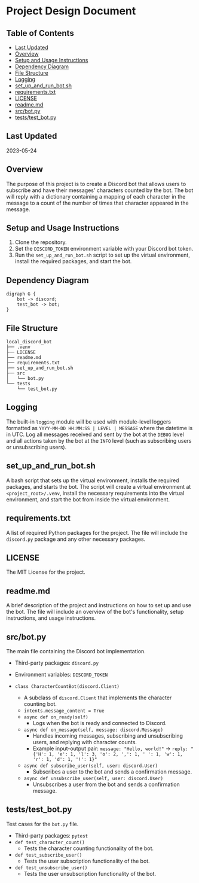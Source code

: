# Project Design Document

## Table of Contents

- [Last Updated](#last-updated)
- [Overview](#overview)
- [Setup and Usage Instructions](#setup-and-usage-instructions)
- [Dependency Diagram](#dependency-diagram)
- [File Structure](#file-structure)
- [Logging](#logging)
- [set_up_and_run_bot.sh](#set_up_and_run_botsh)
- [requirements.txt](#requirementstxt)
- [LICENSE](#license)
- [readme.md](#readmemd)
- [src/bot.py](#srcbotpy)
- [tests/test_bot.py](#teststest_botpy)

## Last Updated

2023-05-24

## Overview

The purpose of this project is to create a Discord bot that allows users to subscribe and have their messages' characters counted by the bot. The bot will reply with a dictionary containing a mapping of each character in the message to a count of the number of times that character appeared in the message.

## Setup and Usage Instructions

1. Clone the repository.
2. Set the `DISCORD_TOKEN` environment variable with your Discord bot token.
3. Run the `set_up_and_run_bot.sh` script to set up the virtual environment, install the required packages, and start the bot.

## Dependency Diagram

```graphviz
digraph G {
    bot -> discord;
    test_bot -> bot;
}
```

## File Structure

```
local_discord_bot
├── .venv
├── LICENSE
├── readme.md
├── requirements.txt
├── set_up_and_run_bot.sh
├── src
│   └── bot.py
└── tests
    └── test_bot.py
```

## Logging

The built-in `logging` module will be used with module-level loggers formatted as `YYYY-MM-DD HH:MM:SS | LEVEL | MESSAGE` where the datetime is in UTC. Log all messages received and sent by the bot at the `DEBUG` level and all actions taken by the bot at the `INFO` level (such as subscribing users or unsubscribing users).

## set_up_and_run_bot.sh

A bash script that sets up the virtual environment, installs the required packages, and starts the bot. The script will create a virtual environment at `<project_root>/.venv`, install the necessary requirements into the virtual environment, and start the bot from inside the virtual environment.

## requirements.txt

A list of required Python packages for the project. The file will include the `discord.py` package and any other necessary packages.

## LICENSE

The MIT License for the project.

## readme.md

A brief description of the project and instructions on how to set up and use the bot. The file will include an overview of the bot's functionality, setup instructions, and usage instructions.

## src/bot.py

The main file containing the Discord bot implementation.

- Third-party packages: `discord.py`
- Environment variables: `DISCORD_TOKEN`

- `class CharacterCountBot(discord.Client)`
  - A subclass of `discord.Client` that implements the character counting bot.
  - `intents.message_content = True`
  - `async def on_ready(self)`
    - Logs when the bot is ready and connected to Discord.
  - `async def on_message(self, message: discord.Message)`
    - Handles incoming messages, subscribing and unsubscribing users, and replying with character counts.
    - Example input-output pair: `message: "Hello, world!"` -> `reply: "{'H': 1, 'e': 1, 'l': 3, 'o': 2, ',': 1, ' ': 1, 'w': 1, 'r': 1, 'd': 1, '!': 1}"`
  - `async def subscribe_user(self, user: discord.User)`
    - Subscribes a user to the bot and sends a confirmation message.
  - `async def unsubscribe_user(self, user: discord.User)`
    - Unsubscribes a user from the bot and sends a confirmation message.

## tests/test_bot.py

Test cases for the `bot.py` file.

- Third-party packages: `pytest`
- `def test_character_count()`
  - Tests the character counting functionality of the bot.
- `def test_subscribe_user()`
  - Tests the user subscription functionality of the bot.
- `def test_unsubscribe_user()`
  - Tests the user unsubscription functionality of the bot.